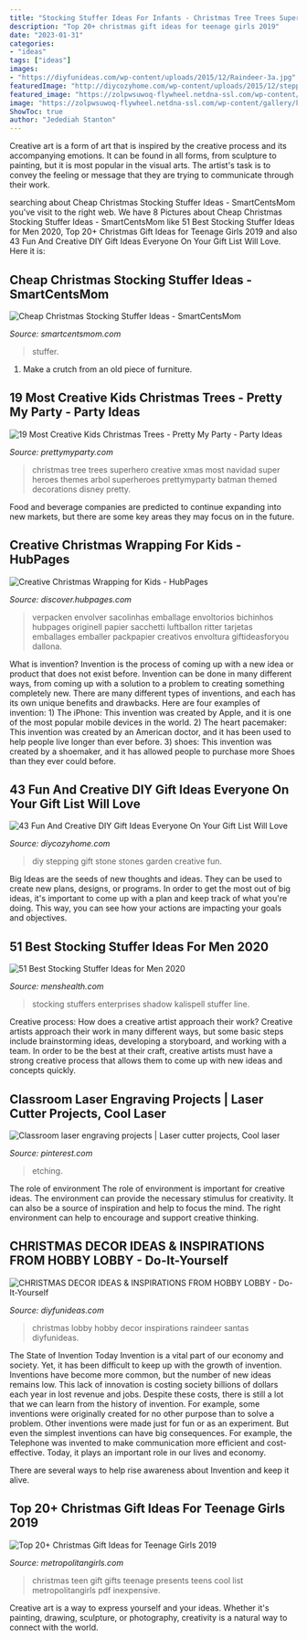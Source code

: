 ```yaml
---
title: "Stocking Stuffer Ideas For Infants - Christmas Tree Trees Superhero Creative Xmas Most Navidad Super Heroes Themes Arbol Superheroes Prettymyparty Batman Themed Decorations Disney Pretty"
description: "Top 20+ christmas gift ideas for teenage girls 2019"
date: "2023-01-31"
categories:
- "ideas"
tags: ["ideas"]
images:
- "https://diyfunideas.com/wp-content/uploads/2015/12/Raindeer-3a.jpg"
featuredImage: "http://diycozyhome.com/wp-content/uploads/2015/12/stepping-stone.jpg"
featured_image: "https://zolpwsuwoq-flywheel.netdna-ssl.com/wp-content/gallery/kids-christmas-trees/superheroes-christmas-tree.jpg"
image: "https://zolpwsuwoq-flywheel.netdna-ssl.com/wp-content/gallery/kids-christmas-trees/superheroes-christmas-tree.jpg"
ShowToc: true
author: "Jedediah Stanton"
---
```



Creative art is a form of art that is inspired by the creative process and its accompanying emotions. It can be found in all forms, from sculpture to painting, but it is most popular in the visual arts. The artist's task is to convey the feeling or message that they are trying to communicate through their work.

	

		
searching about Cheap Christmas Stocking Stuffer Ideas - SmartCentsMom you've visit to the right web. We have 8 Pictures about Cheap Christmas Stocking Stuffer Ideas - SmartCentsMom like 51 Best Stocking Stuffer Ideas for Men 2020, Top 20+ Christmas Gift Ideas for Teenage Girls 2019 and also 43 Fun And Creative DIY Gift Ideas Everyone On Your Gift List Will Love. Here it is:
		
    
## Cheap Christmas Stocking Stuffer Ideas - SmartCentsMom

<img loading=lazy src="http://www.smartcentsmom.com/wp-content/uploads/2017/10/Christmas-stocking-stuffer-ideas.png" onerror="this.onerror=null;this.src='https://tse3.mm.bing.net/th?id=OIP.h0AbrMRdM3ZOPXueFAl4NgHaLG&amp;pid=15.1';" alt="Cheap Christmas Stocking Stuffer Ideas - SmartCentsMom">

_Source: smartcentsmom.com_

>stuffer. 

	

1. Make a crutch from an old piece of furniture.

    
## 19 Most Creative Kids Christmas Trees - Pretty My Party - Party Ideas

<img loading=lazy src="https://zolpwsuwoq-flywheel.netdna-ssl.com/wp-content/gallery/kids-christmas-trees/superheroes-christmas-tree.jpg" onerror="this.onerror=null;this.src='https://tse4.mm.bing.net/th?id=OIP.2th0GTR7SOu2fSV_38wOtQHaJ4&amp;pid=15.1';" alt="19 Most Creative Kids Christmas Trees - Pretty My Party - Party Ideas">

_Source: prettymyparty.com_

>christmas tree trees superhero creative xmas most navidad super heroes themes arbol superheroes prettymyparty batman themed decorations disney pretty. 

	

Food and beverage companies are predicted to continue expanding into new markets, but there are some key areas they may focus on in the future.

    
## Creative Christmas Wrapping For Kids - HubPages

<img loading=lazy src="https://images.saymedia-content.com/.image/c_limit%2Ccs_srgb%2Cfl_progressive%2Cq_auto:good%2Cw_700/MTc2Mzg1NjkyMjE2MjcyMDQ1/creative-christmas-wrapping-for-kids.jpg" onerror="this.onerror=null;this.src='https://tse1.mm.bing.net/th?id=OIP.oMekfoV5Qw3iDgnTVxi2yQHaJ4&amp;pid=15.1';" alt="Creative Christmas Wrapping for Kids - HubPages">

_Source: discover.hubpages.com_

>verpacken envolver sacolinhas emballage envoltorios bichinhos hubpages originell papier sacchetti luftballon ritter tarjetas emballages emballer packpapier creativos envoltura giftideasforyou dallona. 

	

What is invention?
Invention is the process of coming up with a new idea or product that does not exist before. Invention can be done in many different ways, from coming up with a solution to a problem to creating something completely new. There are many different types of inventions, and each has its own unique benefits and drawbacks. Here are four examples of invention: 1) The iPhone: This invention was created by Apple, and it is one of the most popular mobile devices in the world. 2) The heart pacemaker: This invention was created by an American doctor, and it has been used to help people live longer than ever before. 3) shoes: This invention was created by a shoemaker, and it has allowed people to purchase more Shoes than they ever could before.

    
## 43 Fun And Creative DIY Gift Ideas Everyone On Your Gift List Will Love

<img loading=lazy src="http://diycozyhome.com/wp-content/uploads/2015/12/stepping-stone.jpg" onerror="this.onerror=null;this.src='https://tse2.mm.bing.net/th?id=OIP.1QS3EDYOfKK-1ztPo0d5hgHaLH&amp;pid=15.1';" alt="43 Fun And Creative DIY Gift Ideas Everyone On Your Gift List Will Love">

_Source: diycozyhome.com_

>diy stepping gift stone stones garden creative fun. 

	

Big Ideas are the seeds of new thoughts and ideas. They can be used to create new plans, designs, or programs. In order to get the most out of big ideas, it's important to come up with a plan and keep track of what you're doing. This way, you can see how your actions are impacting your goals and objectives.

    
## 51 Best Stocking Stuffer Ideas For Men 2020

<img loading=lazy src="https://hips.hearstapps.com/hmg-prod.s3.amazonaws.com/images/gettyimages-887769412-1544650138.jpg?crop=1.00xw:1.00xh;0,0&amp;resize=1200:*" onerror="this.onerror=null;this.src='https://tse4.mm.bing.net/th?id=OIP.78VFu7CgtcIX8n374PfOAAHaDt&amp;pid=15.1';" alt="51 Best Stocking Stuffer Ideas for Men 2020">

_Source: menshealth.com_

>stocking stuffers enterprises shadow kalispell stuffer line. 

	

Creative process: How does a creative artist approach their work?
Creative artists approach their work in many different ways, but some basic steps include brainstorming ideas, developing a storyboard, and working with a team. In order to be the best at their craft, creative artists must have a strong creative process that allows them to come up with new ideas and concepts quickly.

    
## Classroom Laser Engraving Projects | Laser Cutter Projects, Cool Laser

<img loading=lazy src="https://i.pinimg.com/originals/79/5b/51/795b51c30a751d81a9aef4b1169d6be2.jpg" onerror="this.onerror=null;this.src='https://tse1.mm.bing.net/th?id=OIP.xYb1Qc1Cmpq8nBDlUk1qNwHaJ4&amp;pid=15.1';" alt="Classroom laser engraving projects | Laser cutter projects, Cool laser">

_Source: pinterest.com_

>etching. 

	

The role of environment
The role of environment is important for creative ideas. The environment can provide the necessary stimulus for creativity. It can also be a source of inspiration and help to focus the mind. The right environment can help to encourage and support creative thinking.

    
## CHRISTMAS DECOR IDEAS &amp; INSPIRATIONS FROM HOBBY LOBBY - Do-It-Yourself

<img loading=lazy src="https://diyfunideas.com/wp-content/uploads/2015/12/Raindeer-3a.jpg" onerror="this.onerror=null;this.src='https://tse3.mm.bing.net/th?id=OIP.FbcRmAsS7BvMmA0rUbOT0wHaN6&amp;pid=15.1';" alt="CHRISTMAS DECOR IDEAS &amp; INSPIRATIONS FROM HOBBY LOBBY - Do-It-Yourself">

_Source: diyfunideas.com_

>christmas lobby hobby decor inspirations raindeer santas diyfunideas. 

	

The State of Invention Today
Invention is a vital part of our economy and society. Yet, it has been difficult to keep up with the growth of invention. Inventions have become more common, but the number of new ideas remains low. This lack of innovation is costing society billions of dollars each year in lost revenue and jobs.
Despite these costs, there is still a lot that we can learn from the history of invention. For example, some inventions were originally created for no other purpose than to solve a problem. Other inventions were made just for fun or as an experiment. But even the simplest inventions can have big consequences. For example, the Telephone was invented to make communication more efficient and cost-effective. Today, it plays an important role in our lives and economy.

There are several ways to help rise awareness about Invention and keep it alive.

    
## Top 20+ Christmas Gift Ideas For Teenage Girls 2019

<img loading=lazy src="https://metropolitangirls.com/wp-content/uploads/2017/10/christmas-teen-girl-gifts-v3.jpg" onerror="this.onerror=null;this.src='https://tse2.mm.bing.net/th?id=OIP.rpxqoFpy3H38MMzapv5gZQHaK0&amp;pid=15.1';" alt="Top 20+ Christmas Gift Ideas for Teenage Girls 2019">

_Source: metropolitangirls.com_

>christmas teen gift gifts teenage presents teens cool list metropolitangirls pdf inexpensive. 

	

Creative art is a way to express yourself and your ideas. Whether it's painting, drawing, sculpture, or photography, creativity is a natural way to connect with the world.

